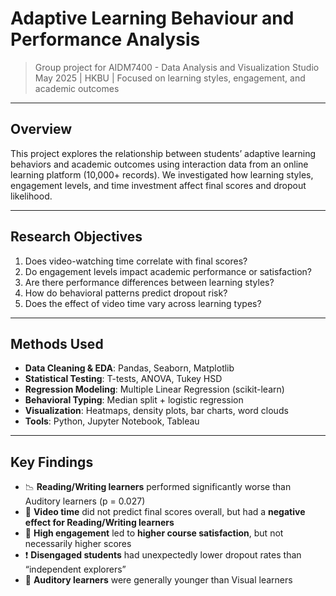 # Adaptive Learning Behaviour and Performance Analysis

> Group project for AIDM7400 - Data Analysis and Visualization Studio  
>  May 2025 |  HKBU |  Focused on learning styles, engagement, and academic outcomes

---

##  Overview

This project explores the relationship between students’ adaptive learning behaviors and academic outcomes using interaction data from an online learning platform (10,000+ records). We investigated how learning styles, engagement levels, and time investment affect final scores and dropout likelihood.

---

##  Research Objectives

1. Does video-watching time correlate with final scores?
2. Do engagement levels impact academic performance or satisfaction?
3. Are there performance differences between learning styles?
4. How do behavioral patterns predict dropout risk?
5. Does the effect of video time vary across learning types?

---

##  Methods Used

- **Data Cleaning & EDA**: Pandas, Seaborn, Matplotlib
- **Statistical Testing**: T-tests, ANOVA, Tukey HSD
- **Regression Modeling**: Multiple Linear Regression (scikit-learn)
- **Behavioral Typing**: Median split + logistic regression
- **Visualization**: Heatmaps, density plots, bar charts, word clouds
- **Tools**: Python, Jupyter Notebook, Tableau

---

##  Key Findings

- 📉 **Reading/Writing learners** performed significantly worse than Auditory learners (p = 0.027)
- 🎥 **Video time** did not predict final scores overall, but had a **negative effect for Reading/Writing learners**
- 🧠 **High engagement** led to **higher course satisfaction**, but not necessarily higher scores
- ❗ **Disengaged students** had unexpectedly lower dropout rates than “independent explorers”
- 👶 **Auditory learners** were generally younger than Visual learners

